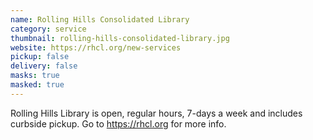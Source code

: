 ```yaml
---
name: Rolling Hills Consolidated Library
category: service
thumbnail: rolling-hills-consolidated-library.jpg
website: https://rhcl.org/new-services
pickup: false
delivery: false
masks: true
masked: true
---
```

Rolling Hills Library is open, regular hours, 7-days a week and includes curbside pickup. Go to https://rhcl.org for more info.